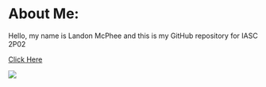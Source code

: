 # About Me:

  Hello, my name is Landon McPhee and this is my GitHub repository for IASC 2P02
  
  [Click Here](Blog)

![](ISAC-2P02/images/Portia.jpg)
